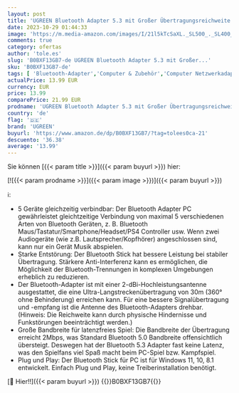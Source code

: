 ```yaml
---
layout: post
title: 'UGREEN Bluetooth Adapter 5.3 mit Großer Übertragungsreichweite Bluetooth Stick für PC für Windows 11/10/8.1  USB Bluetooth Dongle für Maus  Tastatur  Kopfhörer  Handy  Controller'
date: 2023-10-29 01:44:33
image: 'https://m.media-amazon.com/images/I/21l5kTcSaXL._SL500_._SL400_.jpg'
comments: true
category: ofertas
author: 'tole.es'
slug: 'B0BXF13GB7-de UGREEN Bluetooth Adapter 5.3 mit Großer...'
sku: 'B0BXF13GB7-de'
tags: [ 'Bluetooth-Adapter','Computer & Zubehör','Computer Netzwerkadapter','Netzwerkgeräte','ugreen','🇩🇪', ]
actualPrice: 13.99 EUR
currency: EUR
price: 13.99
comparePrice: 21.99 EUR
prodname: 'UGREEN Bluetooth Adapter 5.3 mit Großer Übertragungsreichweite Bluetooth Stick für PC für Windows 11/10/8.1  USB Bluetooth Dongle für Maus  Tastatur  Kopfhörer  Handy  Controller'
country: 'de'
flag: '🇩🇪'
brand: 'UGREEN'
buyurl: 'https://www.amazon.de/dp/B0BXF13GB7/?tag=tolees0ca-21'
descuento: '36.38'
average: '13.99'
---
```


Sie können [{{< param title >}}]({{< param buyurl >}}) hier:

[![{{< param prodname >}}]({{< param image >}})]({{< param buyurl >}})

ℹ️:

- 5 Geräte gleichzeitig verbindbar: Der Bluetooth Adapter PC gewährleistet gleichtzeitige Verbindung von maximal 5 verschiedenen Arten von Bluetooth Geräten, z. B. Bluetooth Maus/Tastatur/Smartphone/Headset/PS4 Controller usw. Wenn zwei Audiogeräte (wie z.B. Lautsprecher/Kopfhörer) angeschlossen sind, kann nur ein Gerät Musik abspielen.
- Starke Entstörung: Der Bluetooth Stick hat bessere Leistung bei stabiler Übertragung. Stärkere Anti-Interferenz kann es ermöglichen, die Möglichkeit der Bluetooth-Trennungen in komplexen Umgebungen erheblich zu reduzieren.
- Der Bluetooth-Adapter ist mit einer 2-dBi-Hochleistungsantenne ausgestattet, die eine Ultra-Langstreckenübertragung von 30m (360° ohne Behinderung) erreichen kann. Für eine bessere Signalübertragung und -empfang ist die Antenne des Bluetooth-Adapters drehbar. (Hinweis: Die Reichweite kann durch physische Hindernisse und Funkstörungen beeinträchtigt werden.)
- Große Bandbreite für latenzfreies Spiel: Die Bandbreite der Übertragung erreicht 2Mbps, was Standard Bluetooth 5.0 Bandbreite offensichtlich übersteigt. Deswegen hat der Bluetooth 5.3 Adapter fast keine Latenz, was den Spielfans viel Spaß macht beim PC-Spiel bzw. Kampfspiel.
- Plug und Play: Der Bluetooth Stick für PC ist für Windows 11, 10, 8.1 entwickelt. Einfach Plug und Play, keine Treiberinstallation benötigt.

[🛒 Hier!!]({{< param buyurl >}})
{{<world>}}B0BXF13GB7{{</world>}}
